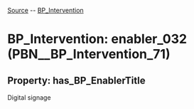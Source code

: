 [Source](https://github.com/mm80843/T3.5/blob/main/docs/index.md) -- [BP_Intervention](https://github.com/mm80843/T3.5/tree/main/docs/BP_Intervention/index.md) 

# BP_Intervention: __enabler_032__ (PBN__BP_Intervention_71)

## Property: has_BP_EnablerTitle

Digital signage

